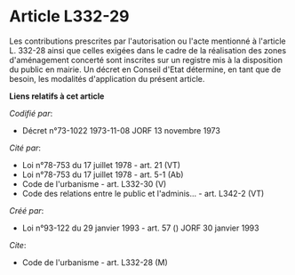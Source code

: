 # Article L332-29

Les contributions prescrites par l'autorisation ou l'acte mentionné à l'article L. 332-28 ainsi que celles exigées dans le
cadre de la réalisation des zones d'aménagement concerté sont inscrites sur un registre mis à la disposition du public en
mairie. Un décret en Conseil d'Etat détermine, en tant que de besoin, les modalités d'application du présent article.

**Liens relatifs à cet article**

_Codifié par_:

  - Décret n°73-1022 1973-11-08 JORF 13 novembre 1973

_Cité par_:

  - Loi n°78-753 du 17 juillet 1978 - art. 21 (VT)
  - Loi n°78-753 du 17 juillet 1978 - art. 5-1 (Ab)
  - Code de l'urbanisme - art. L332-30 (V)
  - Code des relations entre le public et l'adminis... - art. L342-2 (VT)

_Créé par_:

  - Loi n°93-122 du 29 janvier 1993 - art. 57 () JORF 30 janvier 1993

_Cite_:

  - Code de l'urbanisme - art. L332-28 (M)
